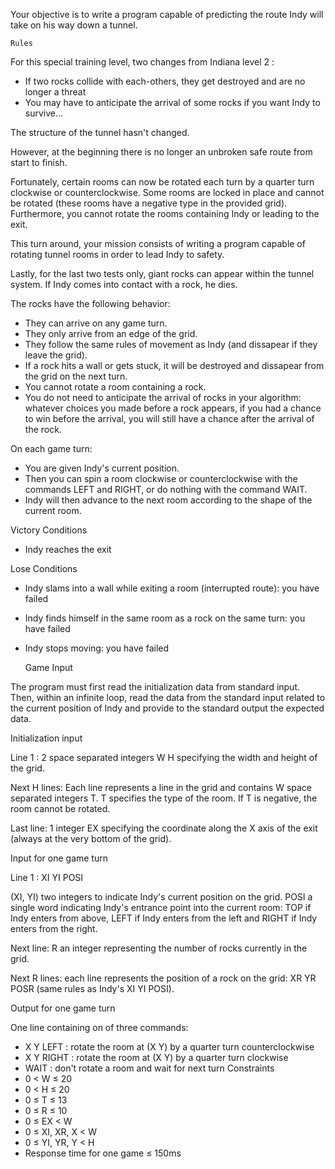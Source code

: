 Your objective is to write a program capable of predicting the route Indy will take on his way down a tunnel.
 	
 	Rules

For this special training level, two changes from Indiana level 2 :
* If two rocks collide with each-others, they get destroyed and are no longer a threat
* You may have to anticipate the arrival of some rocks if you want Indy to survive...

The structure of the tunnel hasn't changed.  

However, at the beginning there is no longer an unbroken safe route from start to finish.

Fortunately,  certain rooms can now be rotated each turn by a quarter turn clockwise or counterclockwise. Some rooms are locked in place and cannot be rotated (these rooms have a negative type in the provided grid). Furthermore, you cannot rotate the rooms containing Indy or leading to the exit.

This turn around, your mission consists of writing a program capable of rotating tunnel rooms in order to lead Indy to safety.

Lastly, for the last two tests only, giant rocks can appear within the tunnel system. If Indy comes into contact with a rock, he dies.


The rocks have the following behavior:
* They can arrive on any game turn.
* They only arrive from an edge of the grid.
* They follow the same rules of movement as Indy (and dissapear if they leave the grid).
* If a rock hits a wall or gets stuck, it will be destroyed and dissapear from the grid on the next turn.
* You cannot rotate a room containing a rock.
* You do not need to anticipate the arrival of rocks in your algorithm: whatever choices you made before a rock appears, if you had a chance to win before the arrival, you will still have a chance after the arrival of the rock.

On each game turn:
* You are given Indy's current position.
* Then you can spin a room clockwise or counterclockwise with the commands LEFT and RIGHT, or do nothing with the command WAIT.
* Indy will then advance to the next room according to the shape of the current room.
 
Victory Conditions
* Indy reaches the exit
 
Lose Conditions
* Indy slams into a wall while exiting a room (interrupted route): you have failed
* Indy finds himself in the same room as a rock on the same turn: you have failed
* Indy stops moving: you have failed

 	Game Input

The program must first read the initialization data from standard input. Then, within an infinite loop, read the data from the standard input related to the current position of Indy and provide to the standard output the expected data.

Initialization input

Line 1 : 2 space separated integers W H specifying the width and height of the grid.

Next H lines: Each line represents a line in the grid and contains W space separated integers T. T specifies the type of the room. If T is negative, the room cannot be rotated.

Last line: 1 integer EX specifying the coordinate along the X axis of the exit (always at the very bottom of the grid).

Input for one game turn

Line 1 : XI YI POSI

(XI, YI) two integers to indicate Indy's current position on the grid.
POSI a single word indicating Indy's entrance point into the current room: TOP if Indy enters from above, LEFT if Indy enters from the left and RIGHT if Indy enters from the right.

Next line: R an integer representing the number of rocks currently in the grid.

Next R lines: each line represents the position of a rock on the grid: XR YR POSR (same rules as Indy's XI YI POSI).

Output for one game turn

One line containing on of three commands:
* X Y LEFT : rotate the room at (X Y) by a quarter turn counterclockwise
* X Y RIGHT : rotate the room at (X Y) by a quarter turn clockwise
* WAIT : don't rotate a room and wait for next turn
Constraints
* 0 < W ≤ 20
* 0 < H ≤ 20
* 0 ≤ T ≤ 13
* 0 ≤ R ≤ 10
* 0 ≤ EX < W
* 0 ≤ XI, XR, X < W
* 0 ≤ YI, YR, Y < H
* Response time for one game ≤ 150ms